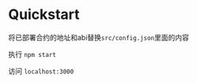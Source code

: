 # Quickstart

将已部署合约的地址和abi替换```src/config.json```里面的内容

执行 ```npm start```

访问 ```localhost:3000```
